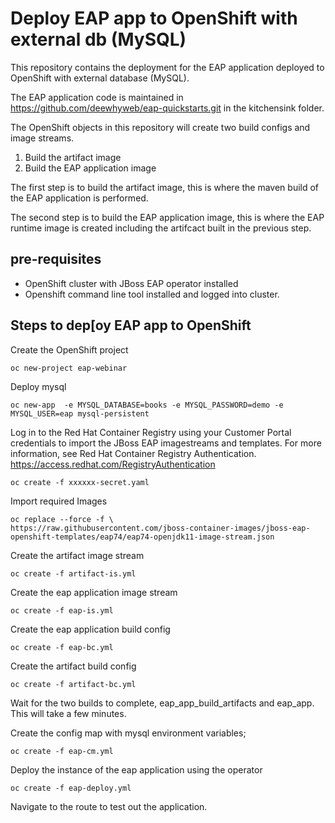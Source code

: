 # Deploy EAP app to OpenShift with external db (MySQL)

This repository contains the deployment for the EAP application deployed to OpenShift with external database (MySQL).

The EAP application code is maintained in https://github.com/deewhyweb/eap-quickstarts.git in the kitchensink folder.

The OpenShift objects in this repository will create two build configs and image streams.

1. Build the artifact image
2. Build the EAP application image

The first step is to build the artifact image, this is where the maven build of the EAP application is performed.

The second step is to build the EAP application image, this is where the EAP runtime image is created including the artifcact built in the previous step.
## pre-requisites

* OpenShift cluster with JBoss EAP operator installed
* Openshift command line tool installed and logged into cluster.

## Steps to dep[oy EAP app to OpenShift

Create the OpenShift project

`oc new-project eap-webinar`

Deploy mysql

`oc new-app  -e MYSQL_DATABASE=books -e MYSQL_PASSWORD=demo -e MYSQL_USER=eap mysql-persistent `

Log in to the Red Hat Container Registry using your Customer Portal credentials to import the JBoss EAP imagestreams and templates. For more information, see Red Hat Container Registry Authentication. https://access.redhat.com/RegistryAuthentication

`oc create -f xxxxxx-secret.yaml`

Import required Images

```
oc replace --force -f \
https://raw.githubusercontent.com/jboss-container-images/jboss-eap-openshift-templates/eap74/eap74-openjdk11-image-stream.json
```

Create the artifact image stream

`oc create -f artifact-is.yml`

Create the eap application image stream

`oc create -f eap-is.yml`

Create the eap application build config

`oc create -f eap-bc.yml`

Create the artifact build config

`oc create -f artifact-bc.yml`

Wait for the two builds to complete, eap_app_build_artifacts and eap_app.  This will take a few minutes.

Create the config map with mysql environment variables;

`oc create -f eap-cm.yml`

Deploy the instance of the eap application using the operator

`oc create -f eap-deploy.yml`

Navigate to the route to test out the application.